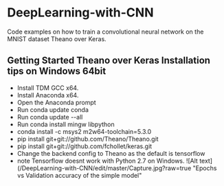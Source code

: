 # DeepLearning-with-CNN
Code examples on how to train a convolutional neural network on the MNIST dataset Theano over Keras.
## Getting Started Theano over Keras Installation tips on Windows 64bit
* Install TDM GCC x64.
* Install Anaconda x64.
* Open the Anaconda prompt
* Run conda update conda
* Run conda update --all
* Run conda install mingw libpython
* conda install -c msys2 m2w64-toolchain=5.3.0
* pip install git+git://github.com/Theano/Theano.git
* pip install git+git://github.com/fchollet/keras.git
* Change the backend config to Theano as the default is tensorflow
* note Tensorflow doesnt work with Python 2.7 on Windows.
![Alt text](/DeepLearning-with-CNN/edit/master/Capture.jpg?raw=true "Epochs vs Validation accuracy of the simple model"

